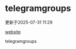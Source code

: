 # telegramgroups
更新于2025-07-31 11:29

[website](https://allgroups.github.io/telegramgroups/)

telegramgroups
